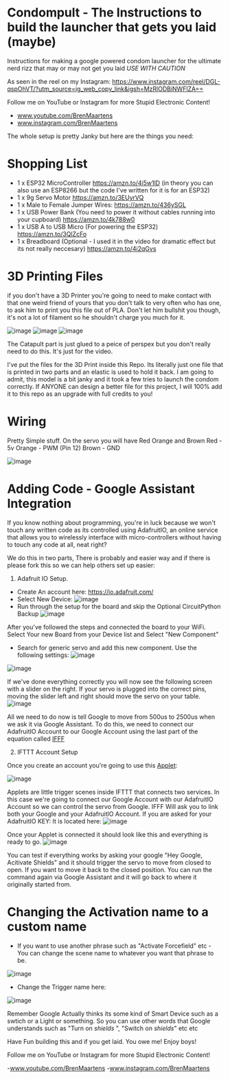 # Condompult - The Instructions to build the launcher that gets you laid (maybe)
Instructions for making a google powered condom launcher for the ultimate nerd rizz that may or may not get you laid *USE WITH CAUTION*

As seen in the reel on my Instagram:
https://www.instagram.com/reel/DGL-qspOhVT/?utm_source=ig_web_copy_link&igsh=MzRlODBiNWFlZA==

Follow me on YouTube or Instagram for more Stupid Electronic Content!
- www.youtube.com/BrenMaartens
- www.instagram.com/BrenMaartens

The whole setup is pretty Janky but here are the things you need:

# Shopping List 
- 1 x ESP32 MicroController https://amzn.to/4i5w1lD
(in theory you can also use an ESP8266 but the code I've written for it is for an ESP32)
- 1 x 9g Servo Motor https://amzn.to/3EUyrVQ
- 1 x Male to Female Jumper Wires: https://amzn.to/436ySGL
- 1 x USB Power Bank (You need to power it without cables running into your cupboard) https://amzn.to/4k788w0
- 1 x USB A to USB Micro (For powering the ESP32) https://amzn.to/3QlZcFo
- 1 x Breadboard (Optional - I used it in the video for dramatic effect but its not really neccesary) https://amzn.to/4i2qGvs

# 3D Printing Files
if you don't have a 3D Printer you're going to need to make contact with that one weird friend of yours that you don't talk to very often who has one, to ask him to print you this file out of PLA.
Don't let him bullshit you though, it's not a lot of filament so he shouldn't charge you much for it.

![image](https://github.com/user-attachments/assets/6230cfce-d5ce-48e1-bf3d-6a7540c54d84)
![image](https://github.com/user-attachments/assets/b98b79fd-a050-4403-8967-61171b6629ce)
![image](https://github.com/user-attachments/assets/5bf0ee60-52b5-4645-aaf1-83461b11eadf)

The Catapult part is just glued to a peice of perspex but you don't really need to do this. It's just for the video.

I've put the files for the 3D Print inside this Repo. Its literally just one file that is printed in two parts and an elastic is used to hold it back.
I am going to admit, this model is a bit janky and it took a few tries to launch the condom correctly. 
If ANYONE can design a better file for this project, I will 100% add it to this repo as an upgrade with full credits to you!


# Wiring
Pretty Simple stuff.
On the servo you will have Red Orange and Brown
Red - 5v
Orange - PWM (Pin 12)
Brown - GND

![image](https://github.com/user-attachments/assets/9be77aa0-2c3a-4ce6-83aa-708984de0521)

# Adding Code - Google Assistant Integration

If you know nothing about programming, you're in luck because we won't touch any written code as its controlled using AdafruitIO, an online service that allows you to wirelessly interface with micro-controllers without having to touch any code at all, neat right?

We do this in two parts, There is probably and easier way and if there is please fork this so we can help others set up easier:

1) Adafruit IO Setup.
- Create An account here: https://io.adafruit.com/
- Select New Device:
![image](https://github.com/user-attachments/assets/72e454cd-b160-4243-b33a-695a2a23e913)
- Run through the setup for the board and skip the Optional CircuitPython Backup
![image](https://github.com/user-attachments/assets/591defc0-cf0c-4f7e-a83b-68becc7d42f8)

After you've followed the steps and connected the board to your WiFi. Select Your new Board from your Device list and Select "New Component"
- Search for generic servo and add this new component. Use the following settings:
![image](https://github.com/user-attachments/assets/286e9b48-5221-4b52-9256-46a9e392f570)

![image](https://github.com/user-attachments/assets/b7a45961-e6d6-470c-9a68-9827eb1f6de6)

If we've done everything correctly you will now see the following screen with a slider on the right. 
If your servo is plugged into the correct pins, moving the slider left and right should move the servo on your table.
![image](https://github.com/user-attachments/assets/504ebc83-0e29-410e-89ed-c80f18ae20a9)

All we need to do now is tell Google to move from 500us to 2500us when we ask it via Google Assistant.
To do this, we need to connect our AdafruitIO Account to our Google Account using the last part of the equation called [IFFF](https://ifttt.com/)

2) IFTTT Account Setup

Once you create an account you're going to use this [Applet](https://ifttt.com/applets/r7T3ALxN-if-you-say-okay-google-activate-trst-then-send-data-to-condompult-generic-servo-feed):

![image](https://github.com/user-attachments/assets/890dabd8-88d9-4b63-8a0e-fc574248fd44)


Applets are little trigger scenes inside IFTTT that connects two services. In this case we're going to connect our Google Account with our AdafruitIO Account so we can control the servo from Google.
IFFF Will ask you to link both your Google and your AdafruitIO Account. If you are asked for your AdafruitIO KEY: It is located here:
![image](https://github.com/user-attachments/assets/dd75adfd-e46f-4a14-b470-f2eb722286f4)


Once your Applet is connected it should look like this and everything is ready to go.
![image](https://github.com/user-attachments/assets/3e723862-8eaf-430e-9fe6-8809a578aab1)



You can test if everything works by asking your google "Hey Google, Acitivate Shields" and it should trigger the servo to move from closed to open. If you want to move it back to the closed position. You can run the command again via Google Assistant and it will go back to where it originally started from.

# Changing the Activation name to a custom name

- If you want to use another phrase such as "Activate Forcefield" etc - You can change the scene name to whatever you want that phrase to be. 

![image](https://github.com/user-attachments/assets/58a97ec6-cad3-4cb4-9386-e4df538dec91)

- Change the Trigger name here:

![image](https://github.com/user-attachments/assets/4021bf4a-aeab-4e82-b94d-4aecf5a2363c)

Remember Google Actually thinks its some kind of Smart Device such as a swtich or a Light or something. So you can use other words that Google understands such as "Turn on *shields* ", "Switch on *shields*" etc etc


Have Fun building this and if you get laid. You owe me! Enjoy boys!

Follow me on YouTube or Instagram for more Stupid Electronic Content!

-www.youtube.com/BrenMaartens
-www.instagram.com/BrenMaartens












